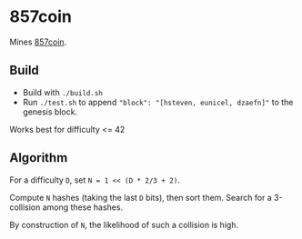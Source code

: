 # 857coin

Mines [857coin](http://6857coin.csail.mit.edu:8080/).

## Build
- Build with `./build.sh`
- Run `./test.sh` to append `"block": "[hsteven, eunicel, dzaefn]"` to the genesis block.

Works best for difficulty <= 42

## Algorithm
For a difficulty `D`, set `N = 1 << (D * 2/3 + 2)`.

Compute `N` hashes (taking the last `D` bits), then sort them. Search for a 3-collision among these hashes. 

By construction of `N`, the likelihood of such a collision is high.
